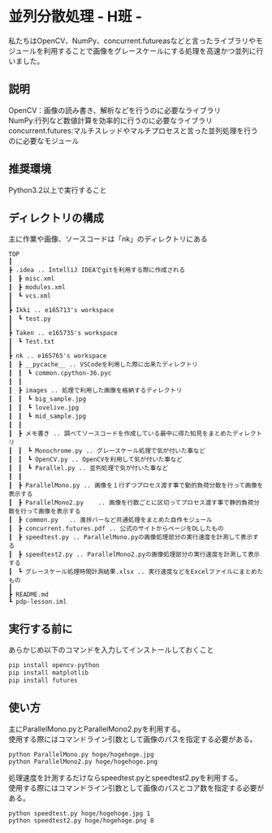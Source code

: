 並列分散処理 - H班 -
====

私たちはOpenCV、NumPy、concurrent.futureasなどと言ったライブラリやモジュールを利用することで画像をグレースケールにする処理を高速かつ並列に行いました。

## 説明

OpenCV：画像の読み書き、解析などを行うのに必要なライブラリ  
NumPy:行列など数値計算を効率的に行うのに必要なライブラリ  
concurrent.futures:マルチスレッドやマルチプロセスと言った並列処理を行うのに必要なモジュール

## 推奨環境

Python3.2以上で実行すること

## ディレクトリの構成
主に作業や画像、ソースコードは「nk」のディレクトリにある
```
TOP  
┃  
┣ .idea .. IntelliJ IDEAでgitを利用する際に作成される  
┃　┣ misc.xml  
┃　┣ modules.xml  
┃　┗ vcs.xml  
┃  
┣ Ikki .. e165713's workspace  
┃　┗ test.py  
┃  
┣ Taken .. e165735's workspace  
┃　┗ Test.txt  
┃  
┣ nk .. e165765's workspace  
┃　┣ __pycache__ .. VSCodeを利用した際に出来たディレクトリ  
┃　┃　┗ common.cpython-36.pyc  
┃　┃  
┃　┣ images .. 処理で利用した画像を格納するディレクトリ  
┃　┃　┗ big_sample.jpg  
┃　┃　┗ lovelive.jpg  
┃　┃　┗ mid_sample.jpg  
┃　┃  
┃　┣ メモ書き .. 調べてソースコードを作成している最中に得た知見をまとめたディレクトリ  
┃　┃　┗ Monochrome.py .. グレースケール処理で気が付いた事など  
┃　┃　┗ OpenCV.py .. OpenCVを利用して気が付いた事など  
┃　┃　┗ Parallel.py .. 並列処理で気が付いた事など  
┃　┃  
┃　┣ ParallelMono.py	.. 画像を１行ずつプロセス渡す事で動的負荷分散を行って画像を表示する  
┃　┣ ParallelMono2.py	.. 画像を行数ごとに区切ってプロセス渡す事で静的負荷分散を行って画像を表示する  
┃　┣ common.py	.. 進捗バーなど共通処理をまとめた自作モジュール  
┃　┣ concurrent.futures.pdf .. 公式のサイトからページをDLしたもの  
┃　┣ speedtest.py .. ParallelMono.pyの画像処理部分の実行速度を計測して表示する  
┃　┣ speedtest2.py .. ParallelMono2.pyの画像処理部分の実行速度を計測して表示する  
┃　┗ グレースケール処理時間計測結果.xlsx .. 実行速度などをExcelファイルにまとめたもの  
┃  
┣ README.md  
┗ pdp-lesson.iml  
```

## 実行する前に

あらかじめ以下のコマンドを入力してインストールしておくこと
```zsh
pip install opencv-python
pip install matplotlib
pip install futures
```

## 使い方  

主にParallelMono.pyとParallelMono2.pyを利用する。  
使用する際にはコマンドライン引数として画像のパスを指定する必要がある。  
```
python ParallelMono.py hoge/hogehoge.jpg  
python ParallelMono2.py hoge/hogehoge.png  
```
  
処理速度を計測するだけならspeedtest.pyとspeedtest2.pyを利用する。  
使用する際にはコマンドライン引数として画像のパスとコア数を指定する必要がある。  
```
python speedtest.py hoge/hogehoge.jpg 1  
python speedtest2.py hoge/hogehoge.png 8  
```
